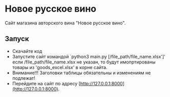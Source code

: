 # Новое русское вино

Сайт магазина авторского вина "Новое русское вино".

## Запуск

- Скачайте код
- Запустите сайт командой `python3 main.py [/file_path/file_name.xlsx']'
если /file_path/file_name.xlsx не указан, то будут имопртированы товары из 'goods_excel.xlsx' в корне сайта.
- Внимание!!! Заголовки таблицы обязательны и изменениям не подлежат!
- Перейдите на сайт по адресу [http://127.0.0.1:8000](http://127.0.0.1:8000).


